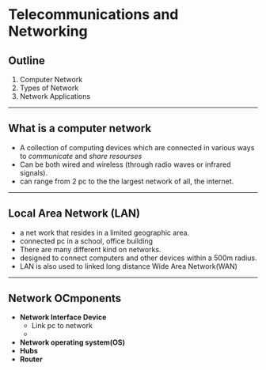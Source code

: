 # Telecommunications and Networking

## Outline

1. Computer Network
1. Types of Network
1. Network Applications

---

## What is a computer network

- A collection of computing devices which are connected in various ways to _communicate_ and _share resourses_
- Can be both wired and wireless (through radio waves or infrared signals).
- can range from 2 pc to the the largest network of all, the internet.

---

## Local Area Network (LAN)

- a net work that resides in a limited geographic area.
- connected pc in a school, office building
- There are many different kind on networks.
- designed to connect computers and other devices within a 500m radius.
- LAN is also used to linked long distance Wide Area Network(WAN)

---

## Network OCmponents

- __Network Interface Device__
  - Link pc to network
  - 
- __Network operating system(OS)__
- __Hubs__
- __Router__
